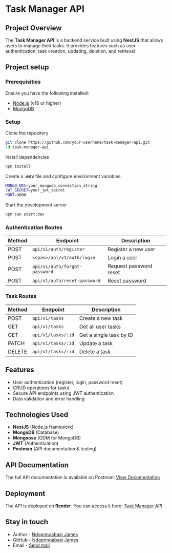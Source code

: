 # Task Manager API

## Project Overview

The **Task Manager API** is a backend service built using **NestJS** that allows users to manage their tasks. It provides features such as user authentication, task creation, updating, deletion, and retrieval[
](https://github.com/nestjs/nest)

## Project setup

### Prerequisities

Ensure you have the following installed:

* [Node.js](https://nodejs.org/ "Node.js Official Website") (v16 or higher)
* [MongoDB](https://www.mongodb.com/try/download/community "Get MongoDB")

### Setup

Clone the repository

```bash
git clone https://github.com/your-username/task-manager-api.git
cd task-manager-api
```

Install dependencies

```bash
npm install
```

Create a **.env** file and configure environment variables:

```bash
MONGO_URI=your_mongodb_connection_string
JWT_SECRET=your_jwt_secret
PORT=3000
```

Start the development server

```bash
npm run start:dev
```

### Authentication Routes

| Method | Endpoint                        | Description            |
| ------ | ------------------------------- | ---------------------- |
| POST   | `api/v1/auth/register`        | Register a new user    |
| POST   | `<span>/api/v1/auth/login`    | Login a user           |
| POST   | `api/v1/auth/forgot-password` | Request password reset |
| POST   | `api/v1/auth/reset-password`  | Reset password         |

### Task Routes

| Method | Endpoint             | Description             |
| ------ | -------------------- | ----------------------- |
| POST   | `api/v1/tasks`     | Create a new task       |
| GET    | `api/v1/tasks`     | Get all user tasks      |
| GET    | `api/v1/tasks/:id` | Get a single task by ID |
| PATCH  | `api/v1/tasks/:id` | Update a task           |
| DELETE | `api/v1/tasks/:id` | Delete a task           |

## Features

* User authentication (register, login, password reset)
* CRUD operations for tasks
* Secure API endpoints using JWT authentication
* Data validation and error handling

## Technologies Used

* **NestJS** (Node.js framework)
* **MongoDB** (Database)
* **Mongoose** (ODM for MongoDB)
* **JWT** (Authentication)
* **Postman** (API documentation & testing)

## API Documentation

The full API documentation is available on Postman:
[View Documentation](https://documenter.getpostman.com/view/32988679/2sAYX8Gznx " Taskmanager documentation")

## Deployment

The API is deployed on **Render**. You can access it here:
[Task Manager API](https://taskmanager-cwnq.onrender.com "Task Manager")

## Stay in touch

- Author - [Ndopnnoabasi James](https://www.linkedin.com/in/ndopnnoabasi "Author on LinkedIn")
- GitHub - [Ndopnnoabasi James](https://github.com/NdopnnoabasiJames "Author on Github")
- Email - [Send mail](ndopnnoabasijames@gmail.com "Send Email")
